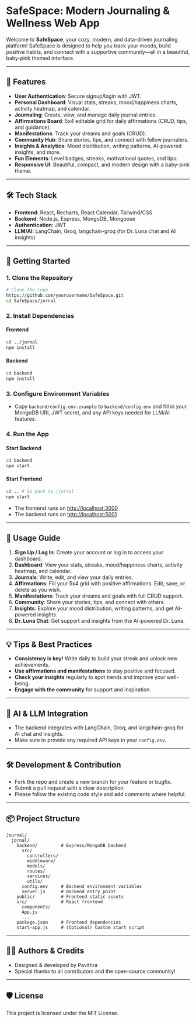 # SafeSpace: Modern Journaling & Wellness Web App

Welcome to **SafeSpace**, your cozy, modern, and data-driven journaling platform! SafeSpace is designed to help you track your moods, build positive habits, and connect with a supportive community—all in a beautiful, baby-pink themed interface.

---

## 🌸 Features

- **User Authentication**: Secure signup/login with JWT.
- **Personal Dashboard**: Visual stats, streaks, mood/happiness charts, activity heatmap, and calendar.
- **Journaling**: Create, view, and manage daily journal entries.
- **Affirmations Board**: 5x4 editable grid for daily affirmations (CRUD, tips, and guidance).
- **Manifestations**: Track your dreams and goals (CRUD).
- **Community Hub**: Share stories, tips, and connect with fellow journalers.
- **Insights & Analytics**: Mood distribution, writing patterns, AI-powered insights, and more.
- **Fun Elements**: Level badges, streaks, motivational quotes, and tips.
- **Responsive UI**: Beautiful, compact, and modern design with a baby-pink theme.

---

## 🛠️ Tech Stack

- **Frontend**: React, Recharts, React Calendar, Tailwind/CSS
- **Backend**: Node.js, Express, MongoDB, Mongoose
- **Authentication**: JWT
- **LLM/AI**: LangChain, Groq, langchain-groq (for Dr. Luna chat and AI insights)

---

## 🚀 Getting Started

### 1. **Clone the Repository**

```bash
# Clone the repo
https://github.com/yourusername/SafeSpace.git
cd SafeSpace/jornal
```

### 2. **Install Dependencies**

#### Frontend
```bash
cd ../jornal
npm install
```

#### Backend
```bash
cd backend
npm install
```

### 3. **Configure Environment Variables**

- Copy `backend/config.env.example` to `backend/config.env` and fill in your MongoDB URI, JWT secret, and any API keys needed for LLM/AI features.

### 4. **Run the App**

#### Start Backend
```bash
cd backend
npm start
```

#### Start Frontend
```bash
cd .. # Go back to /jornal
npm start
```

- The frontend runs on [http://localhost:3000](http://localhost:3000)
- The backend runs on [http://localhost:5001](http://localhost:5001)

---

## 📝 Usage Guide

1. **Sign Up / Log In**: Create your account or log in to access your dashboard.
2. **Dashboard**: View your stats, streaks, mood/happiness charts, activity heatmap, and calendar.
3. **Journals**: Write, edit, and view your daily entries.
4. **Affirmations**: Fill your 5x4 grid with positive affirmations. Edit, save, or delete as you wish.
5. **Manifestations**: Track your dreams and goals with full CRUD support.
6. **Community**: Share your stories, tips, and connect with others.
7. **Insights**: Explore your mood distribution, writing patterns, and get AI-powered insights.
8. **Dr. Luna Chat**: Get support and insights from the AI-powered Dr. Luna.

---

## 💡 Tips & Best Practices

- **Consistency is key!** Write daily to build your streak and unlock new achievements.
- **Use affirmations and manifestations** to stay positive and focused.
- **Check your insights** regularly to spot trends and improve your well-being.
- **Engage with the community** for support and inspiration.

---

## 🤖 AI & LLM Integration

- The backend integrates with LangChain, Groq, and langchain-groq for AI chat and insights.
- Make sure to provide any required API keys in your `config.env`.

---

## 🛠️ Development & Contribution

- Fork the repo and create a new branch for your feature or bugfix.
- Submit a pull request with a clear description.
- Please follow the existing code style and add comments where helpful.

---

## 📦 Project Structure

```
Journal/
  jornal/
    backend/         # Express/MongoDB backend
      src/
        controllers/
        middleware/
        models/
        routes/
        services/
        utils/
      config.env     # Backend environment variables
      server.js      # Backend entry point
    public/          # Frontend static assets
    src/             # React frontend
      components/
      App.js
      ...
    package.json     # Frontend dependencies
    start-app.js     # (Optional) Custom start script
```

---

## 🧑‍💻 Authors & Credits

- Designed & developed by Pavithra
- Special thanks to all contributors and the open-source community!

---

## 🛡️ License

This project is licensed under the MIT License.
